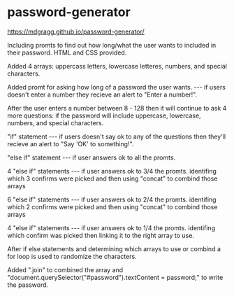 # password-generator

https://mdgragg.github.io/password-generator/

Including promts to find out how long/what the user wants to included in their password. 
HTML and CSS provided.

Added 4 arrays: uppercass letters, lowercase letteres, numbers, and special characters.

Added promt for asking how long of a password the user wants. --- if users doesn't enter a number they recieve an alert to "Enter a number!".

After the user enters a number between 8 - 128 then it will continue to ask 4 more questions: if the password will include uppercase, lowercase, numbers, and special characters.

"if" statement --- if users doesn't say ok to any of the questions then they'll recieve an alert to "Say 'OK' to something!". 

"else if" statement --- if user answers ok to all the promts.

4 "else if" statements --- if user answers ok to 3/4 the promts. identifing which 3 confirms were picked and then using "concat" to combind those arrays

6 "else if" statements --- if user answers ok to 2/4 the promts. identifing which 2 confirms were picked and then using "concat" to combind those arrays

4 "else if" statements --- if user answers ok to 1/4 the promts. identifing which confirm was picked then linking it to the right array to use.

After if else statements and determining which arrays to use or combind a for loop is used to randomize the characters.

Added ".join" to combined the array and "document.querySelector("#password").textContent = password;" to write the password.




